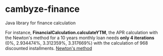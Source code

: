 # cambyze-finance
Java library for finance calculation

For instance, <b>FinancialCalculation.calculateYTM</b>, the APR calculation with the Newton's method for a 10 years monthly loan needs <b>only 4 iterations</b> (0%, 2.934474%, 3.312359%, 3.317669%) with the calculation of 968 discounted installments.
<a href="https://en.wikipedia.org/wiki/Newton%27s_method">Newton's method</a>
